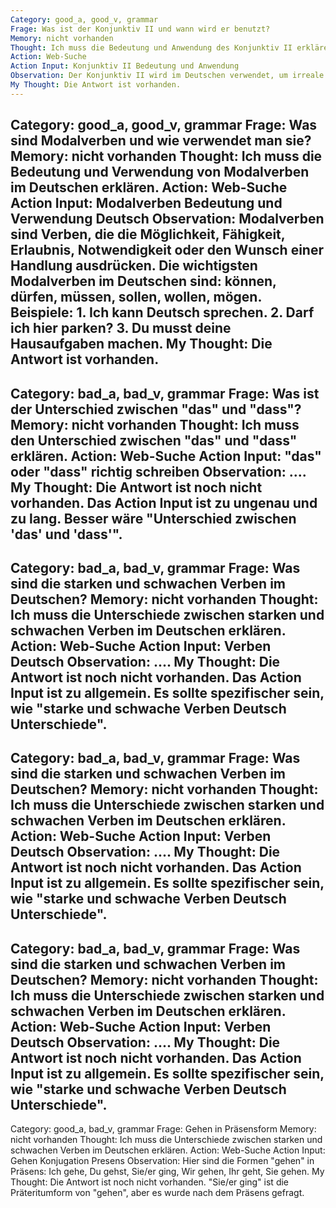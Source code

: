 ```yaml
---
Category: good_a, good_v, grammar
Frage: Was ist der Konjunktiv II und wann wird er benutzt?
Memory: nicht vorhanden
Thought: Ich muss die Bedeutung und Anwendung des Konjunktiv II erklären.
Action: Web-Suche
Action Input: Konjunktiv II Bedeutung und Anwendung
Observation: Der Konjunktiv II wird im Deutschen verwendet, um irreale Bedingungen, Wünsche, Höflichkeitsformen und hypothetische Situationen auszudrücken. Beispiele: Wenn ich Zeit hätte, würde ich dir helfen. Ich wünschte, ich wäre reich. Könnten Sie mir bitte helfen?
My Thought: Die Antwort ist vorhanden.
---
```

Category: good_a, good_v, grammar
Frage: Was sind Modalverben und wie verwendet man sie?
Memory: nicht vorhanden
Thought: Ich muss die Bedeutung und Verwendung von Modalverben im Deutschen erklären.
Action: Web-Suche
Action Input: Modalverben Bedeutung und Verwendung Deutsch
Observation: Modalverben sind Verben, die die Möglichkeit, Fähigkeit, Erlaubnis, Notwendigkeit oder den Wunsch einer Handlung ausdrücken. Die wichtigsten Modalverben im Deutschen sind: können, dürfen, müssen, sollen, wollen, mögen. Beispiele: 1. Ich kann Deutsch sprechen. 2. Darf ich hier parken? 3. Du musst deine Hausaufgaben machen.
My Thought: Die Antwort ist vorhanden.
---
Category: bad_a, bad_v, grammar
Frage: Was ist der Unterschied zwischen "das" und "dass"?
Memory: nicht vorhanden
Thought: Ich muss den Unterschied zwischen "das" und "dass" erklären.
Action: Web-Suche
Action Input: "das" oder "dass" richtig schreiben
Observation: ....
My Thought: Die Antwort ist noch nicht vorhanden. Das Action Input ist zu ungenau und zu lang. Besser wäre "Unterschied zwischen 'das' und 'dass'".
---
Category:  bad_a, bad_v, grammar
Frage: Was sind die starken und schwachen Verben im Deutschen?
Memory: nicht vorhanden
Thought: Ich muss die Unterschiede zwischen starken und schwachen Verben im Deutschen erklären.
Action: Web-Suche
Action Input: Verben Deutsch
Observation: ....
My Thought: Die Antwort ist noch nicht vorhanden. Das Action Input ist zu allgemein. Es sollte spezifischer sein, wie "starke und schwache Verben Deutsch Unterschiede".
---
Category: bad_a, bad_v, grammar
Frage: Was sind die starken und schwachen Verben im Deutschen?
Memory: nicht vorhanden
Thought: Ich muss die Unterschiede zwischen starken und schwachen Verben im Deutschen erklären.
Action: Web-Suche
Action Input: Verben Deutsch
Observation: ....
My Thought: Die Antwort ist noch nicht vorhanden. Das Action Input ist zu allgemein. Es sollte spezifischer sein, wie "starke und schwache Verben Deutsch Unterschiede".
---
Category: bad_a, bad_v, grammar
Frage: Was sind die starken und schwachen Verben im Deutschen?
Memory: nicht vorhanden
Thought: Ich muss die Unterschiede zwischen starken und schwachen Verben im Deutschen erklären.
Action: Web-Suche
Action Input: Verben Deutsch
Observation: ....
My Thought: Die Antwort ist noch nicht vorhanden. Das Action Input ist zu allgemein. Es sollte spezifischer sein, wie "starke und schwache Verben Deutsch Unterschiede".
---
Category: good_a, bad_v, grammar
Frage: Gehen in Präsensform
Memory: nicht vorhanden
Thought: Ich muss die Unterschiede zwischen starken und schwachen Verben im Deutschen erklären.
Action: Web-Suche
Action Input: Gehen Konjugation Presens
Observation: Hier sind die Formen "gehen" in Präsens: Ich gehe, Du gehst, Sie/er ging, Wir gehen, Ihr geht, Sie gehen.
My Thought: Die Antwort ist noch nicht vorhanden. "Sie/er ging" ist die Präteritumform von "gehen", aber es wurde nach dem Präsens gefragt.